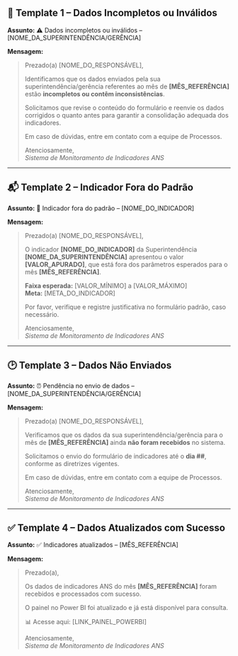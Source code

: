 ## 🛑 Template 1 – Dados Incompletos ou Inválidos

**Assunto:** ⚠️ Dados incompletos ou inválidos – [NOME_DA_SUPERINTENDÊNCIA/GERÊNCIA]

**Mensagem:**

> Prezado(a) [NOME_DO_RESPONSÁVEL],
>
> Identificamos que os dados enviados pela sua superintendência/gerência referentes ao mês de **[MÊS_REFERÊNCIA]** estão **incompletos ou contêm inconsistências**.
>
> Solicitamos que revise o conteúdo do formulário e reenvie os dados corrigidos o quanto antes para garantir a consolidação adequada dos indicadores.
>
> Em caso de dúvidas, entre em contato com a equipe de Processos.
>
> Atenciosamente,  
> *Sistema de Monitoramento de Indicadores ANS*

---

## 📬 Template 2 – Indicador Fora do Padrão

**Assunto:** 🚨 Indicador fora do padrão – [NOME_DO_INDICADOR]

**Mensagem:**

> Prezado(a) [NOME_DO_RESPONSÁVEL],
>
> O indicador **[NOME_DO_INDICADOR]** da Superintendência **[NOME_DA_SUPERINTENDÊNCIA]** apresentou o valor **[VALOR_APURADO]**, que está fora dos parâmetros esperados para o mês **[MÊS_REFERÊNCIA]**.
>
> **Faixa esperada:** [VALOR_MÍNIMO] a [VALOR_MÁXIMO]  
> **Meta:** [META_DO_INDICADOR]
>
> Por favor, verifique e registre justificativa no formulário padrão, caso necessário.
>
> Atenciosamente,  
> *Sistema de Monitoramento de Indicadores ANS*

---

## 🕑 Template 3 – Dados Não Enviados

**Assunto:** ⏰ Pendência no envio de dados – [NOME_DA_SUPERINTENDÊNCIA/GERÊNCIA]

**Mensagem:**

> Prezado(a) [NOME_DO_RESPONSÁVEL],
>
> Verificamos que os dados da sua superintendência/gerência para o mês de **[MÊS_REFERÊNCIA]** ainda **não foram recebidos** no sistema.
>
> Solicitamos o envio do formulário de indicadores até o **dia ##**, conforme as diretrizes vigentes.
>
> Em caso de dúvidas, entre em contato com a equipe de Processos.
>
> Atenciosamente,  
> *Sistema de Monitoramento de Indicadores ANS*

---

## ✅ Template 4 – Dados Atualizados com Sucesso

**Assunto:** ✅ Indicadores atualizados – [MÊS_REFERÊNCIA]

**Mensagem:**

> Prezado(a),
>
> Os dados de indicadores ANS do mês **[MÊS_REFERÊNCIA]** foram recebidos e processados com sucesso.
>
> O painel no Power BI foi atualizado e já está disponível para consulta.
>
> 📊 Acesse aqui: [LINK_PAINEL_POWERBI]
>
> Atenciosamente,  
> *Sistema de Monitoramento de Indicadores ANS*
